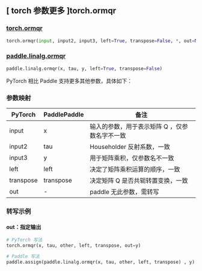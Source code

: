 ## [ torch 参数更多 ]torch.ormqr

### [torch.ormqr](https://pytorch.org/docs/stable/generated/torch.ormqr.html#torch.ormqr)

```python
torch.ormqr(input, input2, input3, left=True, transpose=False, *, out=None)
```

### [paddle.linalg.ormqr](https://www.paddlepaddle.org.cn/documentation/docs/zh/api/paddle/linalg/ormqr_cn.html#ormqr)

```python
paddle.linalg.ormqr(x, tau, y, left=True, transpose=False)
```

PyTorch 相比 Paddle 支持更多其他参数，具体如下：

### 参数映射

| PyTorch   | PaddlePaddle | 备注                                           |
| --------- | ------------ | ---------------------------------------------- |
| input     | x            | 输入的参数，用于表示矩阵 Q ，仅参数名字不一致 |
| input2      | tau          | Householder 反射系数，一致                     |
| input3     | y        | 用于矩阵乘积，仅参数名不一致                             |
| left      | left         | 决定了矩阵乘积运算的顺序，一致                 |
| transpose | transpose    | 决定矩阵 Q 是否共轭转置变换，一致              |
| out       | -            | paddle 无此参数，需转写                        |

### 转写示例

#### out：指定输出

```python
# PyTorch 写法
torch.ormqr(x, tau, other, left, transpose, out=y)

# Paddle 写法
paddle.assign(paddle.linalg.ormqr(x, tau, other, left, transpose) , y)
```
